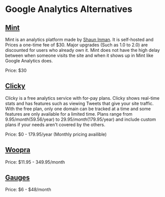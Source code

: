 # Google Analytics Alternatives

## [Mint](http://haveamint.com)

Mint is an analytics platform made by [Shaun
Inman](http://www.shauninman.com/pilation/). It is self-hosted and Prices a
one-time fee of $30. Major upgrades (Such as 1.0 to 2.0) are discounted for
users who already own it. Mint does not have the high delay between when someone
visits the site and when it shows up in Mint like Google Analytics does.

Price: $30

## [Clicky](http://getclicky.com)

Clicky is a free analytics service with for-pay plans. Clicky shows real-time
stats and has features such as viewing Tweets that give your site traffic. With
the free plan, only one domain can be tracked at a time and some features are
only available for a limited time. Plans range from $9.95/month ($59.56/year) to
$29.95/month ($179.95/year) and include custom plans if your needs aren't covered
by the others.

Price: $0 - 179.95/year (Monthly pricing availible)

## [Woopra](http://www.woopra.com/)

Price: $11.95 - 349.95/month

## [Gauges](http://get.gaug.es/)

Price: $6 - $48/month